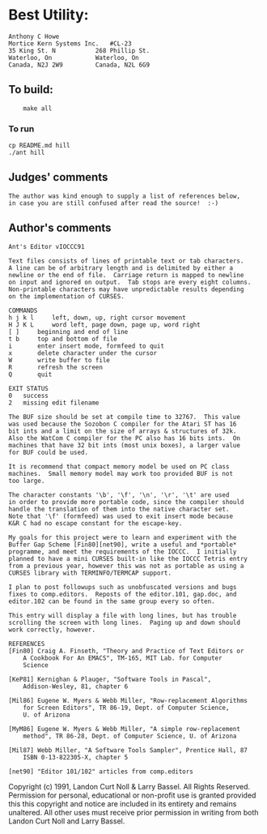 # Best Utility:

	Anthony C Howe
	Mortice Kern Systems Inc.	#CL-23
	35 King St. N			268 Phillip St.
	Waterloo, On			Waterloo, On		
	Canada, N2J 2W9			Canada, N2L 6G9

## To build:

        make all

### To run

	cp README.md hill
	./ant hill

## Judges' comments

    The author was kind enough to supply a list of references below,
    in case you are still confused after read the source!  :-)

## Author's comments

    Ant's Editor vIOCCC91

    Text files consists of lines of printable text or tab characters.  
    A line can be of arbitrary length and is delimited by either a 
    newline or the end of file.  Carriage return is mapped to newline 
    on input and ignored on output.  Tab stops are every eight columns.
    Non-printable characters may have unpredictable results depending
    on the implementation of CURSES.
    
    COMMANDS
    h j k l		left, down, up, right cursor movement
    H J K L		word left, page down, page up, word right
    [ ]		beginning and end of line
    t b		top and bottom of file
    i		enter insert mode, formfeed to quit
    x		delete character under the cursor
    W		write buffer to file
    R		refresh the screen
    Q		quit
    
    EXIT STATUS
    0	success
    2	missing edit filename
    
    The BUF size should be set at compile time to 32767.  This value
    was used because the Sozobon C compiler for the Atari ST has 16 
    bit ints and a limit on the size of arrays & structures of 32k.  
    Also the WatCom C compiler for the PC also has 16 bits ints.  On 
    machines that have 32 bit ints (most unix boxes), a larger value 
    for BUF could be used.
    
    It is recommend that compact memory model be used on PC class
    machines.  Small memory model may work too provided BUF is not
    too large.
    
    The character constants '\b', '\f', '\n', '\r', '\t' are used 
    in order to provide more portable code, since the compiler should
    handle the translation of them into the native character set.
    Note that '\f' (formfeed) was used to exit insert mode because
    K&R C had no escape constant for the escape-key.
    
    My goals for this project were to learn and experiment with the 
    Buffer Gap Scheme [Fin80][net90], write a useful and *portable* 
    programme, and meet the requirements of the IOCCC.  I initially 
    planned to have a mini CURSES built-in like the IOCCC Tetris entry 
    from a previous year, however this was not as portable as using a
    CURSES library with TERMINFO/TERMCAP support.  

    I plan to post followups such as unobfuscated versions and bugs
    fixes to comp.editors.  Reposts of the editor.101, gap.doc, and
    editor.102 can be found in the same group every so often.

    This entry will display a file with long lines, but has trouble
    scrolling the screen with long lines.  Paging up and down should
    work correctly, however.

    REFERENCES
    [Fin80]	Craig A. Finseth, "Theory and Practice of Text Editors or 
		A Cookbook For An EMACS", TM-165, MIT Lab. for Computer 
		Science
    
    [KeP81]	Kernighan & Plauger, "Software Tools in Pascal", 
		Addison-Wesley, 81, chapter 6
    
    [Mil86]	Eugene W. Myers & Webb Miller, "Row-replacement Algorithms
		for Screen Editors", TR 86-19, Dept. of Computer Science, 
		U. of Arizona
    
    [MyM86]	Eugene W. Myers & Webb Miller, "A simple row-replacement 
		method", TR 86-28, Dept. of Computer Science, U. of Arizona
    
    [Mil87]	Webb Miller, "A Software Tools Sampler", Prentice Hall, 87
		ISBN 0-13-822305-X, chapter 5
    
    [net90]	"Editor 101/102" articles from comp.editors

Copyright (c) 1991, Landon Curt Noll & Larry Bassel.
All Rights Reserved.  Permission for personal, educational or non-profit use is
granted provided this this copyright and notice are included in its entirety
and remains unaltered.  All other uses must receive prior permission in writing
from both Landon Curt Noll and Larry Bassel.

